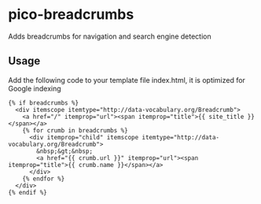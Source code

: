 pico-breadcrumbs
================

Adds breadcrumbs for navigation and search engine detection

## Usage

Add the following code to your template file index.html, it is optimized for Google indexing

    {% if breadcrumbs %}
      <div itemscope itemtype="http://data-vocabulary.org/Breadcrumb">
        <a href="/" itemprop="url"><span itemprop="title">{{ site_title }}</span></a>
        {% for crumb in breadcrumbs %}
          <div itemprop="child" itemscope itemtype="http://data-vocabulary.org/Breadcrumb">
            &nbsp;&gt;&nbsp; 
            <a href="{{ crumb.url }}" itemprop="url"><span itemprop="title">{{ crumb.name }}</span></a>
          </div>
        {% endfor %}
      </div>
    {% endif %}
